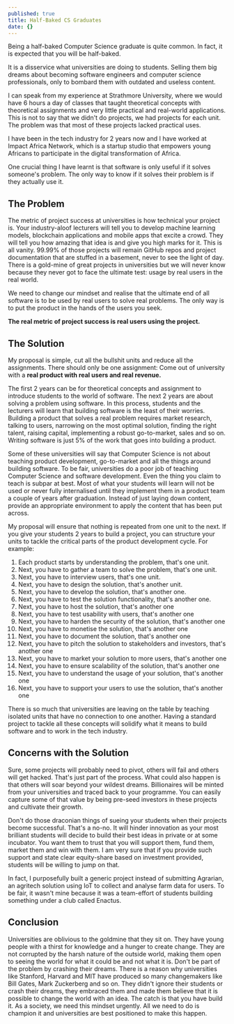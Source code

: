 ```yaml
---
published: true
title: Half-Baked CS Graduates
date: {}
---
```


Being a half-baked Computer Science graduate is quite common. In fact, it is expected that you will be half-baked.

It is a disservice what universities are doing to students. Selling them big dreams about becoming software engineers and computer science professionals, only to bombard them with outdated and useless content.

I can speak from my experience at Strathmore University, where we would have 6 hours a day of classes that taught theoretical concepts with theoretical assignments and very little practical and real-world applications. This is not to say that we didn't do projects, we had projects for each unit. The problem was that most of these projects lacked practical uses.

I have been in the tech industry for 2 years now and I have worked at Impact Africa Network, which is a startup studio that empowers young Africans to participate in the digital transformation of Africa. 

One crucial thing I have learnt is that software is only useful if it solves someone's problem. The only way to know if it solves their problem is if they actually use it. 

## The Problem

The metric of project success at universities is how technical your project is. Your industry-aloof lecturers will tell you to develop machine learning models, blockchain applications and mobile apps that excite a crowd. They will tell you how amazing that idea is and give you high marks for it. This is all vanity. 99.99% of those projects will remain GitHub repos and project documentation that are stuffed in a basement, never to see the light of day. There is a gold-mine of great projects in universities but we will never know because they never got to face the ultimate test: usage by real users in the real world.

We need to change our mindset and realise that the ultimate end of all software is to be used by real users to solve real problems. The only way is to put the product in the hands of the users you seek.

**The real metric of project success is real users using the project.**

## The Solution

My proposal is simple, cut all the bullshit units and reduce all the assignments. There should only be one assignment: Come out of university with a **real product with real users and real revenue.**

The first 2 years can be for theoretical concepts and assignment to introduce students to the world of software. The next 2 years are about solving a problem using software. In this process, students and the lecturers will learn that building software is the least of their worries. Building a product that solves a real problem requires market research, talking to users, narrowing on the most optimal solution, finding the right talent, raising capital, implementing a robust go-to-market, sales and so on. Writing software is just 5% of the work that goes into building a product.

Some of these universities will say that Computer Science is not about teaching product development, go-to-market and all the things around building software. To be fair, universities do a poor job of teaching Computer Science and software development. Even the thing you claim to teach is subpar at best. Most of what your students will learn will not be used or never fully internalised until they implement them in a product team a couple of years after graduation. Instead of just laying down content, provide an appropriate environment to apply the content that has been put across.

My proposal will ensure that nothing is repeated from one unit to the next. If you give your students 2 years to build a project, you can structure your units to tackle the critical parts of the product development cycle. For example:

1. Each product starts by understanding the problem, that's one unit. 
2. Next, you have to gather a team to solve the problem, that's one unit.
3. Next, you have to interview users, that's one unit.
4. Next, you have to design the solution, that's another unit. 
5. Next, you have to develop the solution, that's another one. 
6. Next, you have to test the solution functionality, that's another one. 
7. Next, you have to host the solution, that's another one
8. Next, you have to test usability with users, that's another one
9. Next, you have to harden the security of the solution, that's another one
10. Next, you have to monetise the solution, that's another one
11. Next, you have to document the solution, that's another one
12. Next, you have to pitch the solution to stakeholders and investors, that's another one
13. Next, you have to market your solution to more users, that's another one
14. Next, you have to ensure scalability of the solution, that's another one
15. Next, you have to understand the usage of your solution, that's another one
16. Next, you have to support your users to use the solution, that's another one

There is so much that universities are leaving on the table by teaching isolated units that have no connection to one another. Having a standard project to tackle all these concepts will solidify what it means to build software and to work in the tech industry.

## Concerns with the Solution

Sure, some projects will probably need to pivot, others will fail and others will get hacked. That's just part of the process. What could also happen is that others will soar beyond your wildest dreams. Billionaires will be minted from your universities and traced back to your programme. You can easily capture some of that value by being pre-seed investors in these projects and cultivate their growth. 

Don't do those draconian things of sueing your students when their projects become successful. That's a no-no. It will hinder innovation as your most brilliant students will decide to build their best ideas in private or at some incubator. You want them to trust that you will support them, fund them, market them and win with them. I am very sure that if you provide such support and state clear equity-share based on investment provided, students will be willing to jump on that. 

In fact, I purposefully built a generic project instead of submitting Agrarian, an agritech solution using IoT to collect and analyse farm data for users. To be fair, it wasn't mine because it was a team-effort of students building something under a club called Enactus.

## Conclusion

Universities are oblivious to the goldmine that they sit on. They have young people with a thirst for knowledge and a hunger to create change. They are not corrupted by the harsh nature of the outside world, making them open to seeing the world for what it could be and not what it is. Don't be part of the problem by crashing their dreams. There is a reason why universities like Stanford, Harvard and MIT have produced so many changemakers like Bill Gates, Mark Zuckerberg and so on. They didn't ignore their students or crash their dreams, they embraced them and made them believe that it is possible to change the world with an idea. The catch is that you have build it. As a society, we need this mindset urgently. All we need to do is champion it and universities are best positioned to make this happen.
